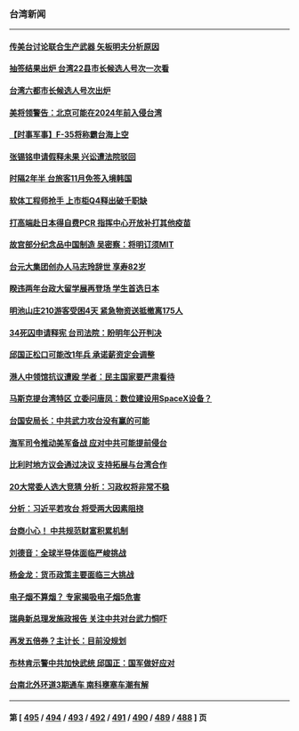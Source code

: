 ### 台湾新闻
---
#### [传美台讨论联合生产武器 矢板明夫分析原因](../../pages/ncid1349361/n13849990.md) 
#### [抽签结果出炉 台湾22县市长候选人号次一次看](../../pages/ncid1349361/n13849958.md) 
#### [台湾六都市长候选人号次出炉](../../pages/ncid1349361/n13849906.md) 
#### [美将领警告：北京可能在2024年前入侵台湾](../../pages/ncid1349361/n13849667.md) 
#### [【时事军事】F-35将称霸台海上空](../../pages/ncid1349361/n13848979.md) 
#### [张锡铭申请假释未果 兴讼遭法院驳回](../../pages/ncid1349361/n13849002.md) 
#### [时隔2年半 台旅客11月免签入境韩国](../../pages/ncid1349361/n13849003.md) 
#### [软体工程师抢手 上市柜Q4释出破千职缺](../../pages/ncid1349361/n13849007.md) 
#### [打高端赴日本得自费PCR 指挥中心开放补打其他疫苗](../../pages/ncid1349361/n13848994.md) 
#### [故宫部分纪念品中国制造 吴密察：将明订须MIT](../../pages/ncid1349361/n13848953.md) 
#### [台元大集团创办人马志玲辞世 享寿82岁](../../pages/ncid1349361/n13848900.md) 
#### [睽违两年台政大留学展再登场 学生首选日本](../../pages/ncid1349361/n13848897.md) 
#### [明池山庄210游客受困4天 紧急物资送抵撤离175人](../../pages/ncid1349361/n13848945.md) 
#### [34死囚申请释宪 台司法院：盼明年公开判决](../../pages/ncid1349361/n13848943.md) 
#### [邱国正松口可能改1年兵 承诺薪资定会调整](../../pages/ncid1349361/n13848927.md) 
#### [港人中领馆抗议遭殴 学者：民主国家要严肃看待](../../pages/ncid1349361/n13848820.md) 
#### [马斯克提台湾特区 立委问唐凤：数位建设用SpaceX设备？](../../pages/ncid1349361/n13848857.md) 
#### [台国安局长：中共武力攻台没有赢的可能](../../pages/ncid1349361/n13849200.md) 
#### [海军司令推动美军备战 应对中共可能提前侵台](../../pages/ncid1349361/n13849323.md) 
#### [比利时地方议会通过决议 支持拓展与台湾合作](../../pages/ncid1349361/n13849260.md) 
#### [20大常委人选大竞猜 分析：习政权将非常不稳](../../pages/ncid1349361/n13845571.md) 
#### [分析：习近平若攻台 将受两大因素阻挠](../../pages/ncid1349361/n13848991.md) 
#### [台商小心！ 中共规范财富积累机制](../../pages/ncid1349361/n13848836.md) 
#### [刘德音：全球半导体面临严峻挑战](../../pages/ncid1349361/n13848829.md) 
#### [杨金龙：货币政策主要面临三大挑战](../../pages/ncid1349361/n13848821.md) 
#### [电子烟不算烟？ 专家揭吸电子烟5危害](../../pages/ncid1349361/n13848738.md) 
#### [瑞典新总理发施政报告 关注中共对台武力恫吓](../../pages/ncid1349361/n13848728.md) 
#### [再发五倍券？主计长：目前没规划](../../pages/ncid1349361/n13848771.md) 
#### [布林肯示警中共加快武统 邱国正：国军做好应对](../../pages/ncid1349361/n13848541.md) 
#### [台南北外环道3期通车 南科壅塞车潮有解](../../pages/ncid1349361/n13848215.md) 

---
#### 第 [ [495](./495.md) / [494](./494.md) / [493](./493.md) / [492](./492.md) / [491](./491.md) / [490](./490.md) / [489](./489.md) / [488](./488.md) ] 页
